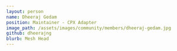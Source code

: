 ```yaml
---
layout: person
name: Dheeraj Gedam
position: Maintainer - CPX Adapter
image_path: /assets/images/community/members/dheeraj-gedam.jpg
github: dheerajng
blurb: Mesh Head
---
```


